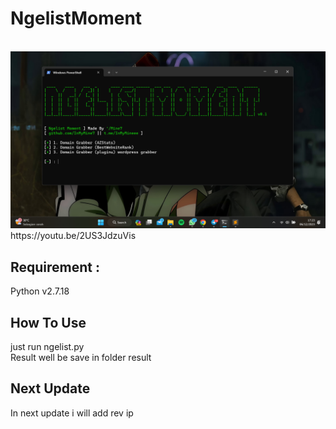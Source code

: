 <H1>NgelistMoment</H1>
<br>
<img src="https://raw.githubusercontent.com/InMyMine7/NgelistMoment/main/listmoment.jpg"
<br>
https://youtu.be/2US3JdzuVis
<H2>Requirement :</H2>
Python v2.7.18
<H2>How To Use</H2>
just run ngelist.py<br>
Result well be save in folder result
<br>
<H2>Next Update</H2>
In next update i will add rev ip
<br>

